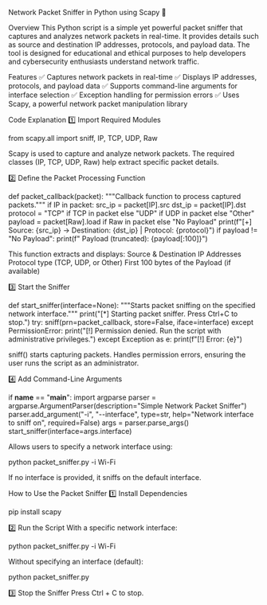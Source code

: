 Network Packet Sniffer in Python using Scapy 🚀

Overview
This Python script is a simple yet powerful packet sniffer that captures and analyzes network packets in real-time. It provides details such as source and destination IP addresses, protocols, and payload data. The tool is designed for educational and ethical purposes to help developers and cybersecurity enthusiasts understand network traffic.

Features
✅ Captures network packets in real-time
✅ Displays IP addresses, protocols, and payload data
✅ Supports command-line arguments for interface selection
✅ Exception handling for permission errors
✅ Uses Scapy, a powerful network packet manipulation library

Code Explanation
1️⃣ Import Required Modules

from scapy.all import sniff, IP, TCP, UDP, Raw

Scapy is used to capture and analyze network packets.
The required classes (IP, TCP, UDP, Raw) help extract specific packet details.

2️⃣ Define the Packet Processing Function

def packet_callback(packet):
    """Callback function to process captured packets."""
    if IP in packet:
        src_ip = packet[IP].src
        dst_ip = packet[IP].dst
        protocol = "TCP" if TCP in packet else "UDP" if UDP in packet else "Other"
        payload = packet[Raw].load if Raw in packet else "No Payload"
        print(f"[+] Source: {src_ip} -> Destination: {dst_ip} | Protocol: {protocol}")
        if payload != "No Payload":
            print(f"    Payload (truncated): {payload[:100]}") 
      

This function extracts and displays:
Source & Destination IP Addresses
Protocol type (TCP, UDP, or Other)
First 100 bytes of the Payload (if available)

3️⃣ Start the Sniffer

def start_sniffer(interface=None):
    """Starts packet sniffing on the specified network interface."""
    print("[*] Starting packet sniffer. Press Ctrl+C to stop.")
    try:
        sniff(prn=packet_callback, store=False, iface=interface)
    except PermissionError:
        print("[!] Permission denied. Run the script with administrative privileges.")
    except Exception as e:
        print(f"[!] Error: {e}")

sniff() starts capturing packets.
Handles permission errors, ensuring the user runs the script as an administrator.

4️⃣ Add Command-Line Arguments

if __name__ == "__main__":
    import argparse
    parser = argparse.ArgumentParser(description="Simple Network Packet Sniffer")
    parser.add_argument("-i", "--interface", type=str, help="Network interface to sniff on", required=False)
    args = parser.parse_args()
    start_sniffer(interface=args.interface)
    
Allows users to specify a network interface using:

python packet_sniffer.py -i Wi-Fi

If no interface is provided, it sniffs on the default interface.

How to Use the Packet Sniffer
1️⃣ Install Dependencies

pip install scapy

2️⃣ Run the Script
With a specific network interface:

python packet_sniffer.py -i Wi-Fi

Without specifying an interface (default):

python packet_sniffer.py

3️⃣ Stop the Sniffer
Press Ctrl + C to stop.
